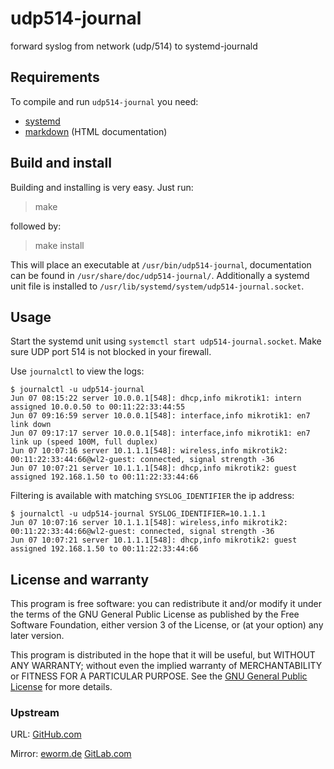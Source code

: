 udp514-journal
==============

forward syslog from network (udp/514) to systemd-journald

Requirements
------------

To compile and run `udp514-journal` you need:

* [systemd](https://www.github.com/systemd/systemd)
* [markdown](https://daringfireball.net/projects/markdown/) (HTML documentation)

Build and install
-----------------

Building and installing is very easy. Just run:

> make

followed by:

> make install

This will place an executable at `/usr/bin/udp514-journal`,
documentation can be found in `/usr/share/doc/udp514-journal/`.
Additionally a systemd unit file is installed to
`/usr/lib/systemd/system/udp514-journal.socket`.

Usage
-----

Start the systemd unit using `systemctl start udp514-journal.socket`.
Make sure UDP port 514 is not blocked in your firewall.

Use `journalctl` to view the logs:

    $ journalctl -u udp514-journal
    Jun 07 08:15:22 server 10.0.0.1[548]: dhcp,info mikrotik1: intern assigned 10.0.0.50 to 00:11:22:33:44:55
    Jun 07 09:16:59 server 10.0.0.1[548]: interface,info mikrotik1: en7 link down
    Jun 07 09:17:17 server 10.0.0.1[548]: interface,info mikrotik1: en7 link up (speed 100M, full duplex)
    Jun 07 10:07:16 server 10.1.1.1[548]: wireless,info mikrotik2: 00:11:22:33:44:66@wl2-guest: connected, signal strength -36
    Jun 07 10:07:21 server 10.1.1.1[548]: dhcp,info mikrotik2: guest assigned 192.168.1.50 to 00:11:22:33:44:66

Filtering is available with matching `SYSLOG_IDENTIFIER` the ip address:

    $ journalctl -u udp514-journal SYSLOG_IDENTIFIER=10.1.1.1
    Jun 07 10:07:16 server 10.1.1.1[548]: wireless,info mikrotik2: 00:11:22:33:44:66@wl2-guest: connected, signal strength -36
    Jun 07 10:07:21 server 10.1.1.1[548]: dhcp,info mikrotik2: guest assigned 192.168.1.50 to 00:11:22:33:44:66

License and warranty
--------------------

This program is free software: you can redistribute it and/or modify
it under the terms of the GNU General Public License as published by
the Free Software Foundation, either version 3 of the License, or
(at your option) any later version.

This program is distributed in the hope that it will be useful,
but WITHOUT ANY WARRANTY; without even the implied warranty of
MERCHANTABILITY or FITNESS FOR A PARTICULAR PURPOSE.  See the
[GNU General Public License](COPYING.md) for more details.

### Upstream

URL:
[GitHub.com](https://github.com/eworm-de/udp514-journal#udp514-journal)

Mirror:
[eworm.de](https://git.eworm.de/cgit.cgi/udp514-journal/)
[GitLab.com](https://gitlab.com/eworm-de/udp514-journal#udp514-journal)
